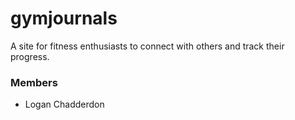 gymjournals
===========

A site for fitness enthusiasts to connect with others and track their progress.

### Members
* Logan Chadderdon
